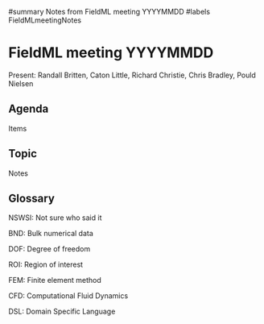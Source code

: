 ﻿#summary Notes from FieldML meeting YYYYMMDD
#labels FieldMLmeetingNotes

# FieldML meeting YYYYMMDD #

Present: Randall Britten, Caton Little, Richard Christie, Chris Bradley, Pould Nielsen
## Agenda ##
Items

## Topic ##
Notes


## Glossary ##
NSWSI: Not sure who said it

BND: Bulk numerical data

DOF: Degree of freedom

ROI: Region of interest

FEM: Finite element method

CFD: Computational Fluid Dynamics

DSL: Domain Specific Language